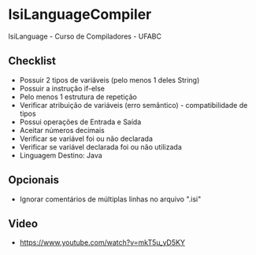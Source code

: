 # IsiLanguageCompiler
IsiLanguage - Curso de Compiladores - UFABC

## Checklist 

- Possuir 2 tipos de variáveis (pelo menos 1 deles String) 
- Possuir a instrução if-else
- Pelo menos 1 estrutura de repetição
- Verificar atribuição de variáveis (erro semântico) - compatibilidade de tipos
- Possui operações de Entrada e Saída
- Aceitar números decimais
- Verificar se variável foi ou não declarada
- Verificar se variável declarada foi ou não utilizada
- Linguagem Destino: Java

## Opcionais
- Ignorar comentários de múltiplas linhas no arquivo ".isi"

## Video
- https://www.youtube.com/watch?v=mkT5u_yD5KY
